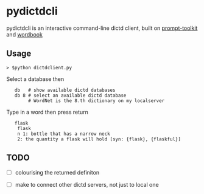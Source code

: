 # pydictdcli
pydictdcli is an interactive command-line dictd client, built on
[prompt-toolkit](https://github.com/prompt-toolkit/python-prompt-toolkit)
and [wordbook](https://github.com/tomplus/wordbook)

## Usage
```
> $python dictdclient.py
```
Select a database then
```
   db   # show available dictd databases
   db 8 # select an available dictd database
        # WordNet is the 8.th dictionary on my localserver
```

Type in a word then press return  
```
   flask 
    flask
    n 1: bottle that has a narrow neck
    2: the quantity a flask will hold [syn: {flask}, {flaskful}]
```

## TODO
- [ ] colourising the returned definiton
- [ ] make to connect other dictd servers, not just to local one 


